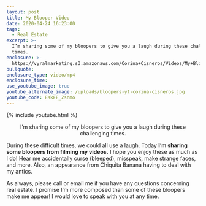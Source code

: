 ```yaml
---
layout: post
title: My Blooper Video
date: 2020-04-24 16:23:00
tags:
  - Real Estate
excerpt: >-
  I’m sharing some of my bloopers to give you a laugh during these challenging
  times.
enclosure: >-
  https://vyralmarketing.s3.amazonaws.com/Corina+Cisneros/Videos/My+Blooper+Video.mp4
pullquote:
enclosure_type: video/mp4
enclosure_time:
use_youtube_image: true
youtube_alternate_image: /uploads/bloopers-yt-corina-cisneros.jpg
youtube_code: EKkFE_Zsnmo
---
```


{% include youtube.html %}

<p style="text-align:center">I’m sharing some of my bloopers to give you a laugh during these challenging times.</p>

During these difficult times, we could all use a laugh. Today **I’m sharing some bloopers from filming my videos.** I hope you enjoy these as much as I do\! Hear me accidentally curse (bleeped), misspeak, make strange faces, and more. Also, an appearance from Chiquita Banana having to deal with my antics.&nbsp;

As always, please call or email me if you have any questions concerning real estate. I promise I’m more composed than some of these bloopers make me appear\! I would love to speak with you at any time.